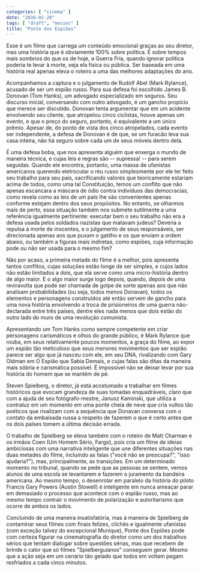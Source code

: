 ```yaml
---
categories: [ "cinema" ]
date: "2016-01-20"
tags: [ "draft", "movies" ]
title: "Ponte dos Espiões"
---
```

Esse é um filme que carrega um conteúdo emocional graças ao seu
diretor, mas uma história que é obviamente 100% sobre política. É
sobre tempos mais sombrios do que os de hoje, a Guerra Fria, quando
ignorar política poderia te levar à morte, seja ela física ou
pública. Ser baseada em uma história real apenas eleva o roteiro a
uma das melhores adaptações do ano.

Acompanhamos a captura e o julgamento de Rudolf Abel (Mark Rylance),
acusado de ser um espião russo. Para sua defesa foi escolhido James
B. Donovan (Tom Hanks), um advogado especializado em seguros. Seu discurso
inicial, conversando com outro advogado, é um gancho propício que merece
ser discutido. Donovan tenta argumentar que em um acidente envolvendo seu
cliente, que atropelou cinco ciclistas, houve apenas um evento, e que o
preço do seguro, portanto, é equivalente a um único prêmio. Apesar de,
do ponto de vista dos cinco atropelados, cada evento ser independente,
a defesa de Donovan é de que, se um furacão leva sua casa inteira,
não há seguro sobre cada um de seus móveis dentro dela.

É uma defesa boba, que nos apresenta alguém que enxerga o mundo
de maneira técnica, e cujas leis e regras são -- supressa! -- para
serem seguidas. Quando ele encontra, portanto, uma massa de ufanistas
americanos querendo eletrocutar o réu russo simplesmente por ele ter
feito seu trabalho para seu país, sacrificando valores que teoricamente
estariam acima de todos, como uma tal Constituição, temos um conflito
que não apenas escancara a máscara de ódio contra indivíduos das
democracias, como revela como as leis de um país lhe são convenientes
apenas conforme estejam dentro dos seus propósitos. No entanto, se
olharmos mais de perto, essa situação também nos submete sutilmente a
uma referência igualmente pertinente: executar bem o seu trabalho não
era a defesa usada pelos soldados nazistas que matavam judeus? Deveria a
repulsa à morte de inocentes, e o julgamento de seus responsáveis, ser
direcionada apenas aos que puxam o gatilho e os que enviam a ordem abaixo,
ou também a figuras mais indiretas, como espiões, cuja informação
pode ou não ser usada para o mesmo fim?

Não por acaso, a primeira metade do filme é a melhor, pois apresenta
tantos conflitos, cujas soluções estão longe de ser simples, e cujos
lados não estão limitados a dois, que ela serve como uma micro-história
dentro de algo maior. E o algo maior surge logo depois, quando, depois
de uma reviravolta que pode ser chamada de golpe de sorte apenas aos que
não analisam probabilidades (ou seja, todos menos Donavan), todos os
elementos e personagens construídos até então servem de gancho para
uma nova história envolvendo a troca de prisioneiros de uma guerra
não-declarada entre três países, dentre eles nada menos que dois
estão do outro lado do muro de uma revolução comunista.

Apresentando um Tom Hanks como sempre competente em criar personagens
carismáticos e olhos do grande público, é Mark Rylance que rouba,
em seus relativamente poucos momentos, a graça do filme, ao expor um
espião tão meticuloso que seus menores movimentos que ser espião
parece ser algo que já nasceu com ele, em seu DNA, rivalizando com
Gary Oldman em O Espião que Sabia Demais, e cujas falas são ditas da
maneira mais sóbria e carismática possível. É impossível não se
deixar levar por sua história do homem que se mantém de pé.

Steven Spielberg, o diretor, já está acostumado a trabalhar em filmes
históricos que evocam grandeza de suas tomadas enquadráveis, claro
que com a ajuda de seu fotógrafo-mestre, Janusz Kaminski, que utiliza
a contraluz em um momento em uma ponte cheia de neve que cria vultos
tão poéticos que rivalizam com a sequência que Donavan conversa com
o contato da embaixada russa a respeito de fazerem o que é certo antes
que os dois países tomem a última decisão errada.

O trabalho de Spielberg se eleva também com o roteiro de Matt Charman
e os irmãos Coen (Um Homem Sério, Fargo), pois cria um filme de ideias
ambiciosas com uma narrativa inteligente que une diferentes situações
nas duas metades do filme, incluindo as falas ("você não se preocupa?",
"isso ajudaria?"), mas, principalmente, as transições. Em um determinado
momento no tribunal, quando se pede que as pessoas se sentem, vemos
alunos de uma escola se levantarem e fazerem o juramento da bandeira
americana. Ao mesmo tempo, o desenrolar em paralelo da história do
piloto Francis Gary Powers (Austin Stowell) é inteligente em nunca
ameaçar parar em demasiado o processo que acontece com o espião russo,
mas ao mesmo tempo contrair o movimento de polarização e autoritarismo
que ocorre de ambos os lados.

Concluindo de uma maneira insatisfatória, mas à maneira de Spielberg de
contaminar seus filmes com finais felizes, clichês e igualmente ufanistas
(com exceção talvez do excepcional Munique), Ponte dos Espiões pode
com certeza figurar na cinematografia do diretor como um dos trabalhos
sérios que tentam dialogar sobre questões sérias, mas que recebem de
brinde o calor que só filmes "Spielberguianos" conseguem gerar. Mesmo
que a ação seja em um cenário tão gelado que todos em voltam pegam
resfriados a cada cinco minutos.

